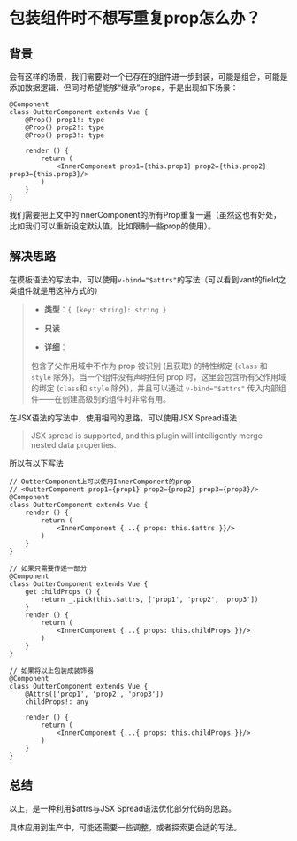 # 包装组件时不想写重复prop怎么办？

## 背景

会有这样的场景，我们需要对一个已存在的组件进一步封装，可能是组合，可能是添加数据逻辑，但同时希望能够“继承”props，于是出现如下场景：

```tsx
@Component
class OutterComponent extends Vue {
    @Prop() prop1!: type
	@Prop() prop2!: type
    @Prop() prop3!: type
    
    render () {
        return (
            <InnerComponent prop1={this.prop1} prop2={this.prop2} prop3={this.prop3}/>
        )
    }
}
```

我们需要把上文中的InnerComponent的所有Prop重复一遍（虽然这也有好处，比如我们可以重新设定默认值，比如限制一些prop的使用）。

## 解决思路

在模板语法的写法中，可以使用`v-bind="$attrs"`的写法（可以看到vant的field之类组件就是用这种方式的）

> - **类型**：`{ [key: string]: string }`
>
> - **只读**
>
> - **详细**：
>
> 包含了父作用域中不作为 prop 被识别 (且获取) 的特性绑定 (`class` 和 `style` 除外)。当一个组件没有声明任何 prop 时，这里会包含所有父作用域的绑定 (`class`和 `style` 除外)，并且可以通过 `v-bind="$attrs"` 传入内部组件——在创建高级别的组件时非常有用。

在JSX语法的写法中，使用相同的思路，可以使用JSX Spread语法

> JSX spread is supported, and this plugin will intelligently merge nested data properties. 

所以有以下写法

```tsx
// OutterComponent上可以使用InnerComponent的prop
// <OutterComponent prop1={prop1} prop2={prop2} prop3={prop3}/>
@Component
class OutterComponent extends Vue {
    render () {
        return (
            <InnerComponent {...{ props: this.$attrs }}/>
        )
    }
}

// 如果只需要传递一部分
@Component
class OutterComponent extends Vue {
    get childProps () {
        return _.pick(this.$attrs, ['prop1', 'prop2', 'prop3'])
    }
    render () {
        return (
            <InnerComponent {...{ props: this.childProps }}/>
        )
    }
}

// 如果将以上包装成装饰器
@Component
class OutterComponent extends Vue {
    @Attrs(['prop1', 'prop2', 'prop3'])
    childProps!: any

    render () {
        return (
            <InnerComponent {...{ props: this.childProps }}/>
        )
    }
}
```



## 总结

以上，是一种利用\$attrs与JSX Spread语法优化部分代码的思路。

具体应用到生产中，可能还需要一些调整，或者探索更合适的写法。